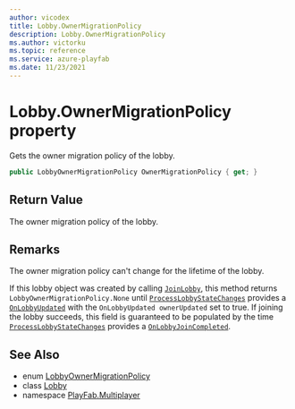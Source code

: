 ```yaml
---
author: vicodex
title: Lobby.OwnerMigrationPolicy
description: Lobby.OwnerMigrationPolicy
ms.author: victorku
ms.topic: reference
ms.service: azure-playfab
ms.date: 11/23/2021
---
```


# Lobby.OwnerMigrationPolicy property

Gets the owner migration policy of the lobby.

```csharp
public LobbyOwnerMigrationPolicy OwnerMigrationPolicy { get; }
```

## Return Value

The owner migration policy of the lobby.

## Remarks

The owner migration policy can't change for the lifetime of the lobby.

If this lobby object was created by calling [`JoinLobby`](../PlayFabMultiplayer/JoinLobby.md), this method returns `LobbyOwnerMigrationPolicy.None` until [`ProcessLobbyStateChanges`](../PlayFabMultiplayer/ProcessLobbyStateChanges.md) provides a [`OnLobbyUpdated`](../PlayFabMultiplayer/OnLobbyUpdated.md) with the `OnLobbyUpdated ownerUpdated` set to true. If joining the lobby succeeds, this field is guaranteed to be populated by the time [`ProcessLobbyStateChanges`](../PlayFabMultiplayer/ProcessLobbyStateChanges.md) provides a [`OnLobbyJoinCompleted`](../PlayFabMultiplayer/OnLobbyJoinCompleted.md).

## See Also

* enum [LobbyOwnerMigrationPolicy](../LobbyOwnerMigrationPolicy.md)
* class [Lobby](../Lobby.md)
* namespace [PlayFab.Multiplayer](../../PlayFabMultiplayerSDK.md)

